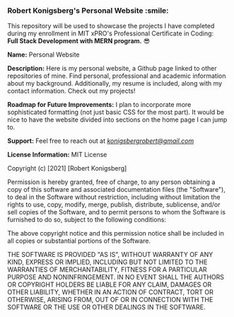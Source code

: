 <h3> Robert Konigsberg's Personal Website :smile:</h3>

This repository will be used to showcase the projects I have completed  
during my enrollment in MIT xPRO's Professional Certificate in Coding:  
**Full Stack Development with MERN program.** :sunglasses:

**Name:** Personal Website

**Description:** Here is my personal website, a Github page linked to other repositories of mine. Find personal, professional and academic information about my background. Additionally, my resume is included, along with my contact information. Check out my projects! 

**Roadmap for Future Improvements:** I plan to incorporate more sophisticated formatting (not just basic CSS for the most part). It would be nice to have the website divided into sections on the home page I can jump to. 

**Support:** Feel free to reach out at *konigsbergrobert@gmail.com*   

**License Information:** MIT License <br>

Copyright (c) [2021] [Robert Konigsberg]

Permission is hereby granted, free of charge, to any person obtaining a copy
of this software and associated documentation files (the "Software"), to deal
in the Software without restriction, including without limitation the rights
to use, copy, modify, merge, publish, distribute, sublicense, and/or sell
copies of the Software, and to permit persons to whom the Software is
furnished to do so, subject to the following conditions:

The above copyright notice and this permission notice shall be included in all
copies or substantial portions of the Software.

THE SOFTWARE IS PROVIDED "AS IS", WITHOUT WARRANTY OF ANY KIND, EXPRESS OR
IMPLIED, INCLUDING BUT NOT LIMITED TO THE WARRANTIES OF MERCHANTABILITY,
FITNESS FOR A PARTICULAR PURPOSE AND NONINFRINGEMENT. IN NO EVENT SHALL THE
AUTHORS OR COPYRIGHT HOLDERS BE LIABLE FOR ANY CLAIM, DAMAGES OR OTHER
LIABILITY, WHETHER IN AN ACTION OF CONTRACT, TORT OR OTHERWISE, ARISING FROM,
OUT OF OR IN CONNECTION WITH THE SOFTWARE OR THE USE OR OTHER DEALINGS IN THE
SOFTWARE.

